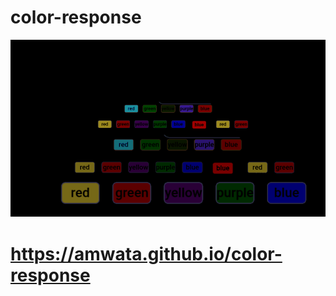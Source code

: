 # color-response



<img alt="profile" src="https://github.com/amwata/amwata.github.io/blob/master/imgs/colr.png">

# https://amwata.github.io/color-response
